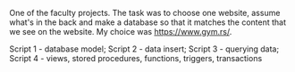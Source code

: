 One of the faculty projects. The task was to choose one website, assume what's in the back and make a database so that it matches the content that we see on the website.
My choice was https://www.gym.rs/. 

Script 1 - database model;
Script 2 - data insert;
Script 3 - querying data;
Script 4 - views, stored procedures, functions, triggers, transactions
